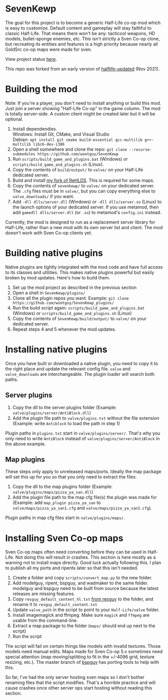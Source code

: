 # SevenKewp
The goal for this project is to become a generic Half-Life co-op mod which is easy to customize. Default content and gameplay will stay faithful to classic Half-Life. That means there won't be any: tacticool weapons, HD models, bullet-sponge enemies, etc. This isn't strictly a Sven Co-op clone, but recreating its entities and features is a high priority because nearly all GoldSrc co-op maps were made for sven.

View project status [here](https://github.com/wootguy/SevenKewp/issues/8).

This repo was forked from an early version of [halflife-updated](https://github.com/twhl-community/halflife-updated/tree/8cb9d9eb9016ff56fcba099a09a3b6e6563853b1) (Nov 2021).

# Building the mod
Note: If you're a player, you don't need to install anything or build this mod. Just join a server showing "Half-Life Co-op" in the game column. The mod is totally server-side. A custom client might be created later but it will be optional.  

1. Install dependendies.  
   Windows: Install Git, CMake, and Visual Studio  
   Debian: `apt install git cmake build-essential gcc-multilib g++-multilib libc6-dev-i386`
1. Open a shell somewhere and clone the repo: `git clone --recurse-submodules https://github.com/wootguy/SevenKewp`
1. Run `scripts/build_game_and_plugins.bat` (Windows) or `scripts/build_game_and_plugins.sh` (Linux).
2. Copy the contents of `build/output/` to `valve/` on your Half-Life dedicated server.
3. Build and install [my fork of ReHLDS](https://github.com/wootguy/rehlds). This is required for some maps.
1. Copy the contents of `sevenkewp/` to `valve/` on your dedicated server. The `.cfg` files must be in `valve/`, but you can copy everything else to `valve_downloads/` if you want.
1. Add `-dll dlls/server.dll` (Windows) or `-dll dlls/server.so` (Linux) to the launch options of your dedicated server. If you use metamod, then add `gamedll dlls/server.dll` (or `.so`) to metamod's `config.ini` instead.

Currently, the mod is designed to run as a replacement server library for Half-Life, rather than a new mod with its own server list and client. The mod doesn't work with Sven Co-op clients yet.

# Building native plugins
Native plugins are tightly integrated with the mod code and have full access to its classes and utilities. This makes native plugins powerful but easily broken by mod updates. Here's how to build them.

1. Set up the mod project as described in the previous section
2. Open a shell in `SevenKewp/plugins/`
3. Clone all the plugin repos you want. Example: `git clone https://github.com/wootguy/SevenKewp_plugins/`
4. Run the build script again: `scripts/build_game_and_plugins.bat` (Windows) or `scripts/build_game_and_plugins.sh` (Linux)
5. Copy the contents of `SevenKewp/build/output/` to `valve/` on your dedicated server.
6. Repeat steps 4 and 5 whenever the mod updates.

# Installing native plugins
Once you have built or downloaded a native plugin, you need to copy it to the right place and update the relevant config file. `valve` and `valve_downloads` are interchangeable. The plugin loader will search both paths.

## Server plugins
1. Copy the dll to the server plugins folder (Example: `valve/plugins/server/AntiBlock.dll`)
2. Add the plugin file path to `valve/plugins.txt` without the file extension (Example: write `Antiblock` to load the path in step 1)

Plugin paths in `plugins.txt` start in `valve/plugins/server/`. That's why you only need to write `AntiBlock` instead of `valve/plugins/server/AntiBlock` in the above example.

## Map plugins
These steps only apply to unreleased maps/ports. Ideally the map package will set this up for you so that you only need to extract the files.

1. Copy the dll to the map plugins folder (Example: `valve/plugins/maps/pizza_ya_san.dll`)
2. Add the plugin file path to the map cfg file(s) the plugin was made for (Example: add `map_plugin pizza_ya_san` to `valve/maps/pizza_ya_san1.cfg` and `valve/maps/pizza_ya_san2.cfg`).

Plugin paths in map cfg files start in `valve/plugins/maps/`.

# Installing Sven Co-op maps
Sven Co-op maps often need converting before they can be used in Half-Life. Not doing this will result in crashes. This section is here mostly as a warning not to install maps directly. Good luck actually following this. I plan to publish all my ports and ripents later so that this isn't needed.

1. Create a folder and copy `scripts/convert_map.py` to the new folder.
2. Add modelguy, ripent, bspguy, and wadmaker to the same folder. modelguy and bspguy need to be built from source because the latest releases are missing features.
3. Copy `resguy_default_content_hl.txt` [from resguy](https://github.com/wootguy/resguy/blob/master/config/resguy_default_content_hl.txt) to the folder, and rename it to `resguy_default_content.txt`
4. Update `valve_path` in the script to point to your `Half-Life/valve` folder.
5. Install imagemagick and ffmpeg. Make sure `magick` and `ffmpeg` are usable from the command-line.
1. Extract a map package to the folder (`maps/` should end up next to the script)
2. Run the script

The script will fail on certain things like models with invalid textures. Those models need manual edits. Maps made for Sven Co-op 5.x sometimes need special attention (map moving/splitting to fit in the +/-4096 grid, texture resizing, etc.). The master branch of [bspguy](https://github.com/wootguy/bspguy) has porting tools to help with this.

So far, I've had the only server hosting sven maps so I don't bother renaming files that the script modifies. That's a horrible practice and will cause crashes once other server ops start hosting without reading this section.
